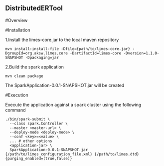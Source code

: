 ## DistributedERTool
#Overview

#Installation

1.Install the limes-core.jar to the local maven repository

`mvn install:install-file -Dfile={path/to/limes-core.jar} -DgroupId=org.aksw.limes.core -DartifactId=limes-core -Dversion=1.1.0-SNAPSHOT -Dpackaging=jar`

2.Build the spark application 

`mvn clean package` 

The SparkApplication-0.0.1-SNAPSHOT.jar will be created

#Execution

Execute the application against a spark cluster using the following command

``````
./bin/spark-submit \
  --class spark.Controller \
  --master <master-url> \
  --deploy-mode <deploy-mode> \
  --conf <key>=<value> \
  ... # other options
  <application-jar> \
  SparkApplication-0.0.1-SNAPSHOT.jar {/path/to/limes_configuration_file.xml} {/path/to/limes.dtd} {purging_enabled=(true,false)}


``````

